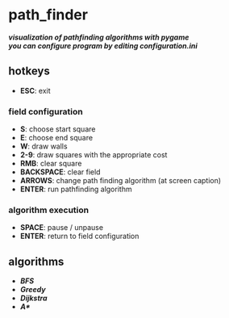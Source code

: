 # path_finder
***visualization of pathfinding algorithms with pygame***  
***you can configure program by editing configuration.ini***

## hotkeys
* **ESC**: exit
### field configuration
* **S**: choose start square  
* **E**: choose end square
* **W**: draw walls
* **2-9**: draw squares with the appropriate cost
* **RMB**: clear square
* **BACKSPACE**: clear field
* **ARROWS**: change path finding algorithm (at screen caption)
* **ENTER**: run pathfinding algorithm
### algorithm execution
* **SPACE**: pause / unpause
* **ENTER**: return to field configuration

## algorithms
* ***BFS***
* ***Greedy***
* ***Dijkstra***
* ***A\****
